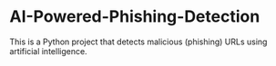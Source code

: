 # AI-Powered-Phishing-Detection
This is a Python project that detects malicious (phishing) URLs using artificial intelligence.
